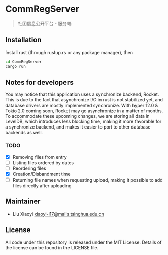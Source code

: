 # CommRegServer
> 社团信息公开平台 - 服务端

## Installation
Install rust (through rustup.rs or any package manager), then
```bash
cd CommRegServer
cargo run
```

## Notes for developers
You may notice that this application uses a synchronize backend, Rocket. This is due to the fact that asynchronize I/O in rust is not stabilized yet, and database drivers are mostly implemented synchronize. With hyper 12.0 & Tokio 2.0 coming soon, Rocket may go asynchronize in a matter of months. To accommodate these upcoming changes, we are storing all data in LevelDB, which introduces less blocking time, making it more favorable for a synchronize backend, and makes it easier to port to other database backends as well.

### TODO
- [x] Removing files from entry
- [ ] Listing files ordered by dates
- [ ] Reordering files
- [x] Creation/Disbandment time
- [ ] Returning file names when requesting upload, making it possible to add files directly after uploading

## Maintainer
- Liu Xiaoyi <xiaoyi-l17@mails.tsinghua.edu.cn>

## License
All code under this repository is released under the MIT License. Details of the license can be found in the LICENSE file.
